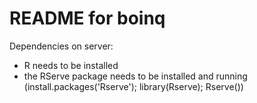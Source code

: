 README for boinq
==========================
Dependencies on server:
* R needs to be installed
* the RServe package needs to be installed and running (install.packages('Rserve'); library(Rserve); Rserve())